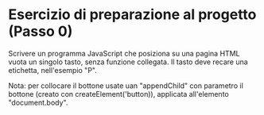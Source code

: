 # Esercizio di preparazione al progetto (Passo 0)

Scrivere un programma JavaScript che posiziona su una pagina HTML vuota un singolo tasto, senza funzione collegata. Il tasto deve recare una etichetta, nell'esempio "P".

Nota: per collocare il bottone usate uan "appendChild" con parametro il bottone (creato con createElement('button)), applicata all'elemento "document.body".